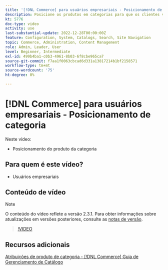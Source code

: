 ```yaml
---
title: '[!DNL Commerce] para usuários empresariais - Posicionamento de categoria'
description: Posicione os produtos em categorias para que os clientes vejam os produtos no topo que você deseja que eles vejam.
kt: 5776
doc-type: video
activity: use
last-substantial-update: 2022-12-28T00:00:00Z
feature: Configuration, System, Catalogs, Search, Site Navigation
topic: Commerce, Administration, Content Management
role: Admin, Leader, User
level: Beginner, Intermediate
exl-id: 499b4ba1-c0b3-4961-8b03-6f8cbe965ca7
source-git-commit: f7aa1f0063cbcad6d331a13817214b1bf2158571
workflow-type: tm+mt
source-wordcount: '75'
ht-degree: 0%

---
```


# [!DNL Commerce] para usuários empresariais - Posicionamento de categoria

Neste vídeo:

- Posicionamento do produto da categoria

## Para quem é este vídeo?

- Usuários empresariais

## Conteúdo de vídeo

>[!NOTE]
>
>O conteúdo do vídeo reflete a versão 2.3.1. Para obter informações sobre atualizações em versões posteriores, consulte as [notas de versão](https://experienceleague.adobe.com/docs/commerce-operations/release/notes/overview.html).

>[!VIDEO](https://video.tv.adobe.com/v/36187?quality=12&learn=on)

## Recursos adicionais

[Atribuições de produto de categoria - [!DNL Commerce] Guia de Gerenciamento de Catálogo](https://experienceleague.adobe.com/docs/commerce-admin/catalog/categories/products-in-category/categories-product-assignments.html)

